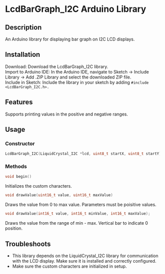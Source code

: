 
# LcdBarGraph_I2C Arduino Library


## Description
An Arduino library for displaying bar graph on I2C LCD displays.


## Installation
Download: Download the LcdBarGraph_I2C library.\
Import to Arduino IDE: In the Arduino IDE, navigate to Sketch -> Include Library -> Add .ZIP Library and select the downloaded ZIP file.\
Include in Sketch: Include the library in your sketch by adding ```#include <LcdBarGraph_I2C.h>.```


## Features
Supports printing values in the positive and negative ranges.

## Usage


### Constructor
```cpp 
LcdBarGraph_I2C(LiquidCrystal_I2C *lcd, uint8_t startX, uint8_t startY);
```

### Methods
```cpp
void begin()
```
Initializes the custom characters.


```cpp
void drawValue(uint16_t value, uint16_t maxValue)
```
Draws the value from 0 to max value. Parameters must be poisitive values.


```cpp
void drawValue(int16_t value, int16_t minValue, int16_t maxValue);
```
Draws the value from the range of min - max. Vertical bar to indicate 0 position.


## Troubleshoots
* This library depends on the LiquidCrystal_I2C library for communication with the LCD display. Make sure it is installed and correctly configured.
* Make sure the custom characters are initialized in setup.